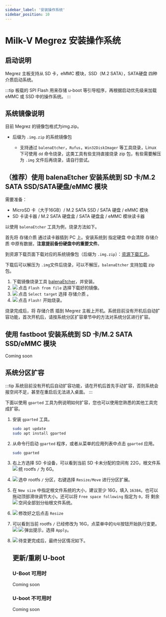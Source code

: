 ```yaml
---
sidebar_label: '安装操作系统'
sidebar_position: 10
---
```


# Milk-V Megrez 安装操作系统

## 启动说明

Megrez 主板支持从 SD 卡，eMMC 模块，SSD（M.2 SATA），SATA硬盘 四种介质启动系统。

:::tip
板载的 SPI Flash 用来存储 u-boot 等引导程序，再根据启动优先级来加载 eMMC 或 SSD 中的操作系统。
:::

## 系统镜像说明

目前 Megrez 的镜像包格式为img.zip。

- 后缀为 `.img.zip` 的系统镜像包

  - 支持通过 `balenaEtcher`，`Rufus`，`Win32DiskImager` 等工具烧录，Linux 下可使用 `dd` 命令烧录，这类工具有些支持直接烧录 zip 包，有些需要解压为 `.img` 文件后再烧录，请自行尝试。

## （推荐）使用 balenaEtcher 安装系统到 SD 卡/M.2 SATA SSD/SATA硬盘/eMMC 模块

需要准备：
- MicroSD 卡（大于16GB）/ M.2 SATA SSD / SATA 硬盘 / eMMC 模块
- SD 卡读卡器 / M.2 SATA 硬盘盒 / SATA 硬盘盒 / eMMC 模块读卡器

以使用 `balenaEtcher` 工具为例，烧录方法如下。

首先将 存储介质 通过读卡器插到 PC 上。安装系统到 指定硬盘 中会清除 存储介质 中原有数据，**注意提前备份硬盘中的重要文件**。

到资源下载页面下载对应的系统镜像包（后缀为 `.img.zip`）：[资源下载汇总](https://milkv.io/docs/megrez/getting-started/resources)。

下载后可以解压为 `.img`文件后烧录，可以不解压，`balenaEtcher` 支持加载 zip 包。

1. 下载镜像烧录工具 [balenaEtcher](https://etcher.balena.io/)，并安装。
2. 点击 `Flash from file` 选择下载好的镜像。
   <Image src='/docs/common/etcher-step1.webp' maxWidth='100%' align='left' />
3. 点击 `Select target` 选择 存储介质 。
   <Image src='/docs/common/etcher-step2.webp' maxWidth='100%' align='left' />
4. 点击 `Flash!` 开始烧录。
   <Image src='/docs/common/etcher-step3.webp' maxWidth='100%' align='left' />

烧录完成后，将 存储介质 插到 Megrez 主板上开机。系统目前没有开机后自动扩容功能，首次开机后，请按系统分区扩容章节中的方法对系统分区进行扩容。


## 使用 fastboot 安装系统到 SD 卡/M.2 SATA SSD/eMMC 模块

Coming soon

## 系统分区扩容

:::tip
系统目前没有开机后自动扩容功能，请在开机后首先手动扩容，否则系统会报空间不足，甚至在重启后无法进入桌面。
:::

下面以使用 `gparted` 工具为例说明如何扩容，您也可以使用您熟悉的其他工具完成扩容。

1. 安装 `gparted` 工具。
   ```bash
   sudo apt update
   sudo apt install gparted
   ```
2. 从命令行启动 `gparted` 程序，或者从菜单的应用列表中点击 `gparted` 应用。
   ```bash
   sudo gparted
   ```

3. 右上方选择 SD 卡设备，可以看到当前 SD 卡未分配的空间有 22G，根文件系统 rootfs `/` 为 6G。
   <Image src='/docs/jupiter/gparted-extend-01.webp' maxWidth='100%' align='left' />

4. 选中 rootfs `/` 分区，右键选择 `Resize/Move` 进行分区扩展。
   <Image src='/docs/jupiter/gparted-extend-02.webp' maxWidth='100%' align='left' />

5. 在 `New size` 中指定根文件系统的大小，建议至少 16G，填入 `16384`。也可以拖动顶部滑块调节大小。还可以将 `Free space following` 指定为 `0`，将 剩余空间全部划分绐根文件系统。
   <Image src='/docs/jupiter/gparted-extend-03.webp' maxWidth='100%' align='left' />

6. 修改好之后点击 `Resize`
   <Image src='/docs/jupiter/gparted-extend-04.webp' maxWidth='100%' align='left' />

7. 可以看到当前 rootfs `/` 已经修改为 16G，点菜单中的`勾号`按钮开始执行变更。
   <Image src='/docs/jupiter/gparted-extend-05.webp' maxWidth='100%' align='left' />
   弹出提示，选择 `Apply`。
   <Image src='/docs/jupiter/gparted-extend-06.webp' maxWidth='100%' align='left' />

8. 待变更完成后，最终分区情况如下。
   <Image src='/docs/jupiter/gparted-extend-07.webp' maxWidth='100%' align='left' />

   ## 更新/重刷 U-boot

   ### U-Boot 可用时
   Coming soon

   ### U-boot 不可用时
   Coming soon